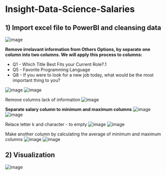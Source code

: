 # Insight-Data-Science-Salaries 

## 1) Import excel file to PowerBI and cleansing data
![image](https://user-images.githubusercontent.com/48614949/234060512-4e54dc5a-e057-4410-965a-292d7195bb09.png)

**Remove irrelavant information from Others Options, by separate one column into two columns. We will apply this process to columns:**
- Q1 - Which Title Best Fits your Current Role?.1
- Q5 - Favorite Programming Language
- Q8 - If you were to look for a new job today, what would be the most important thing to you?

![image](https://user-images.githubusercontent.com/48614949/234060883-7eaffbf2-faa2-437d-bd4a-d335bc2b04dd.png)
![image](https://user-images.githubusercontent.com/48614949/234060974-3f4a7224-074b-4616-b012-9918b5bb8818.png)

Remove columns lack of information
![image](https://user-images.githubusercontent.com/48614949/234061078-326309b7-7a32-4127-ac3b-5a31c6dab6db.png)

**Separate salary column to minimum and maximum columns**
![image](https://user-images.githubusercontent.com/48614949/234063085-fbcb7971-8418-415e-984a-3b37dad98cfa.png)
![image](https://user-images.githubusercontent.com/48614949/234063175-b7d85cd3-3536-4bd4-b33c-7f04b340969b.png)

Relace letter k and character - to empty
![image](https://user-images.githubusercontent.com/48614949/234063782-4385876c-5bc7-4547-b13e-44573b2d0cea.png)
![image](https://user-images.githubusercontent.com/48614949/234064124-bd9098a7-c24a-4e5a-9a47-f1b5f2fa4baa.png)

Make another column by calculating the average of minimum and maximum columns
![image](https://user-images.githubusercontent.com/48614949/234064995-4680b8a9-61fd-414d-8c7b-c6059d241f37.png)
![image](https://user-images.githubusercontent.com/48614949/234065242-88e163c9-b1af-4550-a3d4-c07574524ced.png)


## 2) Visualization
![image](https://user-images.githubusercontent.com/48614949/234060193-4699a0a0-761b-4ba9-b133-774abfb53096.png)

